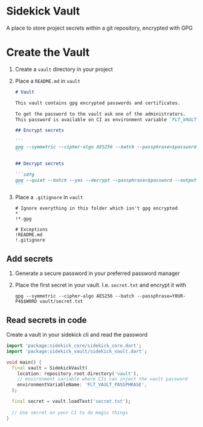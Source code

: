 # Sidekick Vault

A place to store project secrets within a git repository, encrypted with GPG


# Create the Vault

1. Create a `vault` directory in your project

2. Place a `README.md` in `vault`

    ````markdown
    # Vault
    
    This vault contains gpg encrypted passwords and certificates.
    
    To get the password to the vault ask one of the administrators.
    This password is available on CI as environment variable `FLT_VAULT_PASSPHRASE`
    
    ## Encrypt secrets
    
    ```
    gpg --symmetric --cipher-algo AES256 --batch --passphrase=$password <file>
    ```
    
    ## Decrypt secrets
    
    ```sdfg
    gpg --quiet --batch --yes --decrypt --passphrase=$password --output=<file> <file.gpg>
    ```
    ````

3. Place a `.gitignore` in `vault`

    ```gitignore
    # Ignore everything in this folder which isn't gpg encrypted
    *
    !*.gpg
    
    # Exceptions
    !README.md
    !.gitignore
    ```

## Add secrets

1. Generate a secure password in your preferred password manager

2. Place the first secret in your vault. I.e. `secret.txt` and encrypt it with
   
   `gpg --symmetric --cipher-algo AES256 --batch --passphrase=Y0UR-P4$$W0RD vault/secret.txt`

## Read secrets in code

Create a vault in your sidekick cli and read the password

```dart
import 'package:sidekick_core/sidekick_core.dart';
import 'package:sidekick_vault/sidekick_vault.dart';

void main() {
  final vault = SidekickVault(
    location: repository.root.directory('vault'),
    // environment variable where CIs can inject the vault password
    environmentVariableName: 'FLT_VAULT_PASSPHRASE',
  );

  final secret = vault.loadText('secret.txt');
  
  // Use secret on your CI to do magic things
}

```